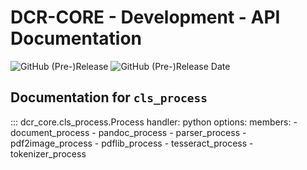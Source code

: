 # DCR-CORE - Development - API Documentation

![GitHub (Pre-)Release](https://img.shields.io/github/v/release/KonnexionsGmbH/dcr-core?-core?include_prereleases)
![GitHub (Pre-)Release Date](https://img.shields.io/github/release-date-pre/KonnexionsGmbh/dcr-core?-core)

## Documentation for `cls_process`

::: dcr_core.cls_process.Process
    handler: python
    options:
      members:
        - document_process
        - pandoc_process
        - parser_process
        - pdf2image_process
        - pdflib_process
        - tesseract_process
        - tokenizer_process
